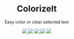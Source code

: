<center><h1>Colorizelt</h1></center>

<center>Easy color or clear selected text</center>

<p align="center">
    <a href="https://github.com/WiNE-iNEFF/obsidian-colorizelt/releases/latest">
                <img src="https://img.shields.io/github/manifest-json/v/WiNE-iNEFF/obsidian-colorizelt?color=blue">
        </a>
    <img src="https://img.shields.io/github/release-date/WiNE-iNEFF/obsidian-colorizelt">
        <a href="https://github.com/WiNE-iNEFF/obsidian-colorizelt/blob/main/LICENSE">
                <img src="https://img.shields.io/github/license/WiNE-iNEFF/obsidian-colorizelt">
        </a>
        <img src="https://img.shields.io/github/downloads/WiNE-iNEFF/obsidian-colorizelt/total">
        <a href="https://github.com/WiNE-iNEFF/obsidian-colorizelt/issues">
                <img src="https://img.shields.io/github/issues/WiNE-iNEFF/obsidian-colorizelt">
        </a>
</p>
